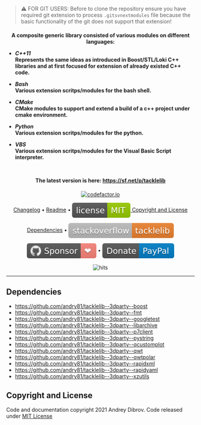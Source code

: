 > :warning: FOR GIT USERS: Before to clone the repository ensure you have required git extension to process `.gitsvnextmodules` file because the basic functionality of the git does not support that extension!

<h4 align="center">A composite generic library consisted of various modules on different languages:

<div align="left">

* <i>C++11</i><br/>
  Represents the same ideas as introduced in Boost/STL/Loki C++ libraries and
  at first focused for extension of already existed C++ code.<br/>

* <i>Bash</i><br/>
  Various extension scritps/modules for the bash shell.<br/>

* <i>CMake</i><br/>
  CMake modules to support and extend a build of a c++ project under cmake
  environment.<br/>
  
* <i>Python</i><br/>
  Various extension scritps/modules for the python.<br/>
  
* <i>VBS</i><br/>
  Various extension scritps/modules for the Visual Basic Script interpreter.<br/>
</div><br/>

The latest version is here: https://sf.net/p/tacklelib</h4>

<p align="center">
  <a href="https://www.codefactor.io/repository/github/andry81/tacklelib"><img src="https://www.codefactor.io/repository/github/andry81/tacklelib/badge" valign="middle" alt="codefactor.io" /></a>
</p>

<p align="center">
  <a href="https://github.com/andry81/tacklelib/blob/trunk/changelog.txt">Changelog</a> •
  <a href="https://github.com/andry81/tacklelib/blob/trunk/README_EN.txt">Readme</a> •
  <a href="#copyright-and-license"><img src="https://github.com/andry81/andry81/raw/main/badges/mit-license.svg" valign="middle" alt="copyright and license" />&nbsp;Copyright and License</a>
</p>

<p align="center">
  <a href="#dependecies">Dependencies</a> •
  <a href="https://stackoverflow.com/search?q=tacklelib"><img src="https://github.com/andry81/tacklelib/raw/trunk/.github/badges/stackoverflow-tacklelib.svg" valign="middle" alt="stackoverflow search" /></a>
</p>

<p align="center">
  <a href="https://github.com/sponsors/andry81"><img src="https://github.com/andry81/andry81/raw/main/badges/github-sponsor.svg" valign="middle" alt="github sponsor" /></a> •
  <a href="https://www.paypal.com/cgi-bin/webscr?item_name=Donation+to+tacklelib&cmd=_donations&business=andry%40inbox.ru"><img src="https://github.com/andry81/andry81/raw/main/badges/paypal-donate.svg" valign="middle" alt="paypal donate" /></a>
</p>

<p align="center">
  <img src="https://hits.seeyoufarm.com/api/count/incr/badge.svg?url=https%3A%2F%2Fgithub.com%2Fandry81%2Ftacklelib&count_bg=%2379C83D&title_bg=%23555555&icon=&icon_color=%23E7E7E7&title=hits&edge_flat=false" valign="middle" alt="hits" />
</p>
  
---

## Dependencies<a name="dependecies"></a>

* https://github.com/andry81/tacklelib--3dparty--boost
* https://github.com/andry81/tacklelib--3dparty--fmt
* https://github.com/andry81/tacklelib--3dparty--googletest
* https://github.com/andry81/tacklelib--3dparty--libarchive
* https://github.com/andry81/tacklelib--3dparty--p7client
* https://github.com/andry81/tacklelib--3dparty--pystring
* https://github.com/andry81/tacklelib--3dparty--qcustomplot
* https://github.com/andry81/tacklelib--3dparty--qwt
* https://github.com/andry81/tacklelib--3dparty--qwtpolar
* https://github.com/andry81/tacklelib--3dparty--rapidxml
* https://github.com/andry81/tacklelib--3dparty--rapidyaml
* https://github.com/andry81/tacklelib--3dparty--xzutils

## Copyright and License<a name="copyright-and-license"></a>

Code and documentation copyright 2021 Andrey Dibrov. Code released under [MIT License](https://github.com/andry81/tacklelib/blob/trunk/license.txt)
